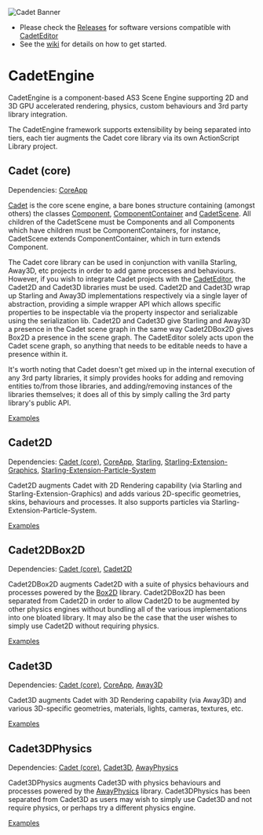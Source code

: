 ![Cadet Banner](http://cadeteditor.github.io/img/carousel/1_2.gif)

* Please check the [Releases](https://github.com/CadetEditor/CadetEngine-as/releases) for software versions compatible with [CadetEditor](http://www.cadeteditor.com)
* See the [wiki](https://github.com/CadetEditor/CadetEngine-as/wiki) for details on how to get started.

CadetEngine
===========

CadetEngine is a component-based AS3 Scene Engine supporting 2D and 3D GPU accelerated rendering, physics, custom behaviours and 3rd party library integration.

The CadetEngine framework supports extensibility by being separated into tiers, each tier augments the Cadet core library via its own ActionScript Library project.

Cadet (core)
------------

Dependencies: [CoreApp](https://github.com/CadetEditor/CoreApp-as)

[Cadet](https://github.com/CadetEditor/CadetEngine-as/tree/master/cadet) is the core scene engine, a bare bones structure containing (amongst others) the classes [Component](https://github.com/CadetEditor/CadetEngine-as/blob/master/cadet/src/cadet/core/Component.as), [ComponentContainer](https://github.com/CadetEditor/CadetEngine-as/blob/master/cadet/src/cadet/core/ComponentContainer.as) and [CadetScene](https://github.com/CadetEditor/CadetEngine-as/blob/master/cadet/src/cadet/core/CadetScene.as). All children of the CadetScene must be Components and all Components which have children must be ComponentContainers, for instance, CadetScene extends ComponentContainer, which in turn extends Component.

The Cadet core library can be used in conjunction with vanilla Starling, Away3D, etc projects in order to add game processes and behaviours. However, if you wish to integrate Cadet projects with the [CadetEditor](http://www.cadeteditor.com), the Cadet2D and Cadet3D libraries must be used. Cadet2D and Cadet3D wrap up Starling and Away3D implementations respectively via a single layer of abstraction, providing a simple wrapper API which allows specific properties to be inspectable via the property inspector and serializable using the serialization lib. Cadet2D and Cadet3D give Starling and Away3D a presence in the Cadet scene graph in the same way Cadet2DBox2D gives Box2D a presence in the scene graph. The CadetEditor solely acts upon the Cadet scene graph, so anything that needs to be editable needs to have a presence within it. 

It's worth noting that Cadet doesn't get mixed up in the internal execution of any 3rd party libraries, it simply provides hooks for adding and removing entities to/from those libraries, and adding/removing instances of the libraries themselves; it does all of this by simply calling the 3rd party library's public API.

[Examples](https://github.com/CadetEditor/CadetEngine-as/tree/master/examples/cadet)

Cadet2D
-------

Dependencies: [Cadet (core)](https://github.com/CadetEditor/CadetEngine-as/tree/master/cadet), [CoreApp](https://github.com/CadetEditor/CoreApp-as), [Starling](https://github.com/PrimaryFeather/Starling-Framework), [Starling-Extension-Graphics](https://github.com/unwrong/Starling-Extension-Graphics), [Starling-Extension-Particle-System](https://github.com/PrimaryFeather/Starling-Extension-Particle-System)

Cadet2D augments Cadet with 2D Rendering capability (via Starling and Starling-Extension-Graphics) and adds various 2D-specific geometries, skins, behaviours and processes. It also supports particles via Starling-Extension-Particle-System.

[Examples](https://github.com/CadetEditor/CadetEngine-as/tree/master/examples/cadet2D)

Cadet2DBox2D
------------

Dependencies: [Cadet (core)](https://github.com/CadetEditor/CadetEngine-as/tree/master/cadet), [Cadet2D](https://github.com/CadetEditor/CadetEngine-as/tree/master/cadet2D)

Cadet2DBox2D augments Cadet2D with a suite of physics behaviours and processes powered by the [Box2D](http://box2dflash.sourceforge.net/) library. Cadet2DBox2D has been separated from Cadet2D in order to allow Cadet2D to be augmented by other physics engines without bundling all of the various implementations into one bloated library. It may also be the case that the user wishes to simply use Cadet2D without requiring physics. 

[Examples](https://github.com/CadetEditor/CadetEngine-as/tree/master/examples/cadet2DBox2D)
 
Cadet3D
-------

Dependencies: [Cadet (core)](https://github.com/CadetEditor/CadetEngine-as/tree/master/cadet), [CoreApp](https://github.com/CadetEditor/CoreApp-as), [Away3D](https://github.com/CadetEditor/away3d-core-fp11)

Cadet3D augments Cadet with 3D Rendering capability (via Away3D) and various 3D-specific geometries, materials, lights, cameras, textures, etc. 

[Examples](https://github.com/CadetEditor/CadetEngine-as/tree/master/examples/cadet3D)

Cadet3DPhysics
--------------

Dependencies: [Cadet (core)](https://github.com/CadetEditor/CadetEngine-as/tree/master/cadet), [Cadet3D](https://github.com/CadetEditor/CadetEngine-as/tree/master/cadet3D), [AwayPhysics](https://github.com/away3d/awayphysics-core-fp11)

Cadet3DPhysics augments Cadet3D with physics behaviours and processes powered by the [AwayPhysics](https://github.com/away3d/awayphysics-core-fp11) library. Cadet3DPhysics has been separated from Cadet3D as users may wish to simply use Cadet3D and not require physics, or perhaps try a different physics engine.

[Examples](https://github.com/CadetEditor/CadetEngine-as/tree/master/examples/cadet3DPhysics)
